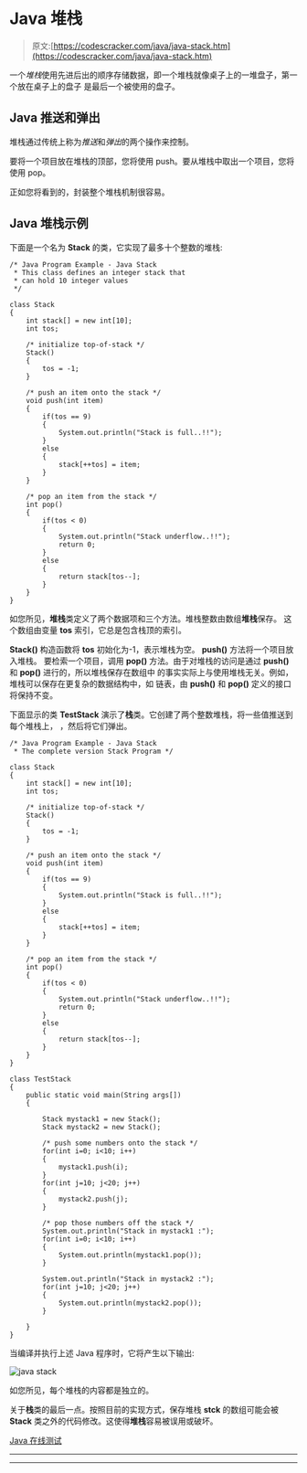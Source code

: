 # Java 堆栈

> 原文:[https://codescracker.com/java/java-stack.htm](https://codescracker.com/java/java-stack.htm)

一个*堆栈*使用先进后出的顺序存储数据，即一个堆栈就像桌子上的一堆盘子，第一个放在桌子上的盘子 是最后一个被使用的盘子。

## Java 推送和弹出

堆栈通过传统上称为*推送*和*弹出*的两个操作来控制。

要将一个项目放在堆栈的顶部，您将使用 push。要从堆栈中取出一个项目，您将使用 pop。

正如您将看到的，封装整个堆栈机制很容易。

## Java 堆栈示例

下面是一个名为 **Stack** 的类，它实现了最多十个整数的堆栈:

```
/* Java Program Example - Java Stack
 * This class defines an integer stack that
 * can hold 10 integer values
 */

class Stack
{
    int stack[] = new int[10];
    int tos;

    /* initialize top-of-stack */
    Stack()
    {
        tos = -1;
    }

    /* push an item onto the stack */
    void push(int item)
    {
        if(tos == 9)
        {
            System.out.println("Stack is full..!!");
        }
        else
        {
            stack[++tos] = item;
        }
    }

    /* pop an item from the stack */
    int pop()
    {
        if(tos < 0)
        {
            System.out.println("Stack underflow..!!");
            return 0;
        }
        else
        {
            return stack[tos--];
        }
    }
}
```

如您所见，**堆栈**类定义了两个数据项和三个方法。堆栈整数由数组**堆栈**保存。 这个数组由变量 **tos** 索引，它总是包含栈顶的索引。

**Stack()** 构造函数将 **tos** 初始化为-1，表示堆栈为空。 **push()** 方法将一个项目放入堆栈。 要检索一个项目，调用 **pop()** 方法。由于对堆栈的访问是通过 **push()** 和 **pop()** 进行的，所以堆栈保存在数组中 的事实实际上与使用堆栈无关。例如，堆栈可以保存在更复杂的数据结构中，如 链表，由 **push()** 和 **pop()** 定义的接口将保持不变。

下面显示的类 **TestStack** 演示了**栈**类。它创建了两个整数堆栈，将一些值推送到每个堆栈上， ，然后将它们弹出。

```
/* Java Program Example - Java Stack
 * The complete version Stack Program */

class Stack
{
    int stack[] = new int[10];
    int tos;

    /* initialize top-of-stack */
    Stack()
    {
        tos = -1;
    }

    /* push an item onto the stack */
    void push(int item)
    {
        if(tos == 9)
        {
            System.out.println("Stack is full..!!");
        }
        else
        {
            stack[++tos] = item;
        }
    }

    /* pop an item from the stack */
    int pop()
    {
        if(tos < 0)
        {
            System.out.println("Stack underflow..!!");
            return 0;
        }
        else
        {
            return stack[tos--];
        }
    }
}

class TestStack
{
    public static void main(String args[])
    {

        Stack mystack1 = new Stack();
        Stack mystack2 = new Stack();

        /* push some numbers onto the stack */
        for(int i=0; i<10; i++)
        {
            mystack1.push(i);
        }
        for(int j=10; j<20; j++)
        {
            mystack2.push(j);
        }

        /* pop those numbers off the stack */
        System.out.println("Stack in mystack1 :");
        for(int i=0; i<10; i++)
        {
            System.out.println(mystack1.pop());
        }

        System.out.println("Stack in mystack2 :");
        for(int j=10; j<20; j++)
        {
            System.out.println(mystack2.pop());
        }

    }
}
```

当编译并执行上述 Java 程序时，它将产生以下输出:

![java stack](../Images/52dd68f2676ac9989bc4ab83edd4dde8.png)

如您所见，每个堆栈的内容都是独立的。

关于**栈**类的最后一点。按照目前的实现方式，保存堆栈 **stck** 的数组可能会被 **Stack** 类之外的代码修改。这使得**堆栈**容易被误用或破坏。

[Java 在线测试](/exam/showtest.php?subid=1)

* * *

* * *